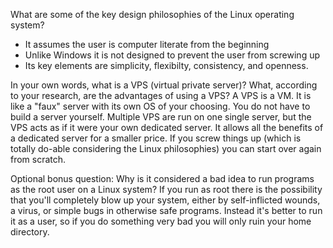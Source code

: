 What are some of the key design philosophies of the Linux operating system?
- It assumes the user is computer literate from the beginning
- Unlike Windows it is not designed to prevent the user from screwing up
- Its key elements are simplicity, flexibilty, consistency, and openness.

In your own words, what is a VPS (virtual private server)? What, according to your research, are the advantages of using a VPS?
A VPS is a VM. It is like a "faux" server with its own OS of your choosing. You do not have to build a server yourself. Multiple VPS are run on one single server, but the VPS acts as if it were your own dedicated server. It allows all the benefits of a dedicated server for a smaller price. If you screw things up (which is totally do-able considering the Linux philosophies) you can start over again from scratch. 

Optional bonus question: Why is it considered a bad idea to run programs as the root user on a Linux system?
If you run as root there is the possibility that you'll completely blow up your system, either by self-inflicted wounds, a virus, or simple bugs in otherwise safe programs. Instead it's better to run it as a user, so if you do something very bad you will only ruin your home directory. 
